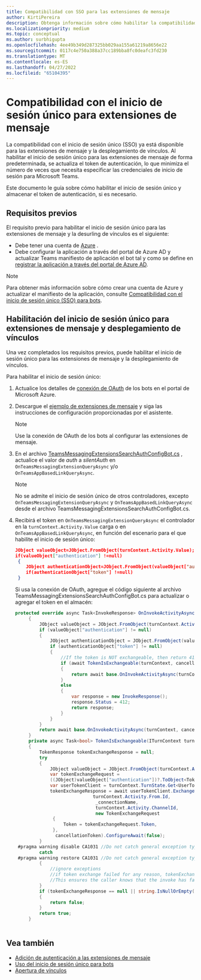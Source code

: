 ```yaml
---
title: Compatibilidad con SSO para las extensiones de mensaje
author: KirtiPereira
description: Obtenga información sobre cómo habilitar la compatibilidad con SSO para las extensiones de mensaje con ejemplos de código.
ms.localizationpriority: medium
ms.topic: conceptual
ms.author: surbhigupta
ms.openlocfilehash: 4ee49b349d287325bb029aa155a61219a8656e22
ms.sourcegitcommit: 0117c4e750a388a37cc189bba8fc0deafc3fd230
ms.translationtype: MT
ms.contentlocale: es-ES
ms.lasthandoff: 04/27/2022
ms.locfileid: "65104395"
---
```

# <a name="single-sign-on-support-for-message-extensions"></a>Compatibilidad con el inicio de sesión único para extensiones de mensaje

La compatibilidad con el inicio de sesión único (SSO) ya está disponible para las extensiones de mensaje y la desplegamiento de vínculos. Al habilitar el inicio de sesión único para las extensiones de mensaje de forma predeterminada, se actualiza el token de autenticación, lo que minimiza el número de veces que necesita especificar las credenciales de inicio de sesión para Microsoft Teams.

Este documento le guía sobre cómo habilitar el inicio de sesión único y almacenar el token de autenticación, si es necesario.

## <a name="prerequisites"></a>Requisitos previos

El requisito previo para habilitar el inicio de sesión único para las extensiones de mensaje y la desurling de vínculos es el siguiente:

* Debe tener una cuenta de [Azure](https://azure.microsoft.com/free/) .
* Debe configurar la aplicación a través del portal de Azure AD y actualizar Teams manifiesto de aplicación el bot tal y como se define en [registrar la aplicación a través del portal de Azure AD](../../bots/how-to/authentication/auth-aad-sso-bots.md#register-your-app-through-the-azure-ad-portal).

> [!NOTE]
> Para obtener más información sobre cómo crear una cuenta de Azure y actualizar el manifiesto de la aplicación, consulte [Compatibilidad con el inicio de sesión único (SSO) para bots](../../bots/how-to/authentication/auth-aad-sso-bots.md).

## <a name="enable-sso-for-message-extensions-and-link-unfurling"></a>Habilitación del inicio de sesión único para extensiones de mensaje y desplegamiento de vínculos

Una vez completados los requisitos previos, puede habilitar el inicio de sesión único para las extensiones de mensaje y la desplegamiento de vínculos.

Para habilitar el inicio de sesión único:

1. Actualice los detalles de [conexión de OAuth](../../bots/how-to/authentication/auth-aad-sso-bots.md#update-the-azure-portal-with-the-oauth-connection) de los bots en el portal de Microsoft Azure.
2. Descargue el [ejemplo de extensiones de mensaje](https://github.com/microsoft/BotBuilder-Samples/tree/main/samples/csharp_dotnetcore/52.teams-messaging-extensions-search-auth-config) y siga las instrucciones de configuración proporcionadas por el asistente.
   > [!NOTE]
   > Use la conexión de OAuth de los bots al configurar las extensiones de mensaje.
3. En el archivo [TeamsMessagingExtensionsSearchAuthConfigBot.cs](https://github.com/microsoft/BotBuilder-Samples/tree/main/samples/csharp_dotnetcore/52.teams-messaging-extensions-search-auth-config/Bots/TeamsMessagingExtensionsSearchAuthConfigBot.cs) , actualice el valor de *auth* a *silentAuth* en `OnTeamsMessagingExtensionQueryAsync` y/o `OnTeamsAppBasedLinkQueryAsync`.  

    > [!NOTE]
    > No se admite el inicio de sesión único de otros controladores, excepto `OnTeamsMessagingExtensionQueryAsync` y `OnTeamsAppBasedLinkQueryAsync` desde el archivo TeamsMessagingExtensionsSearchAuthConfigBot.cs.

4. Recibirá el token en `OnTeamsMessagingExtensionQueryAsync` el controlador en la `turnContext.Activity.Value` carga o en `OnTeamsAppBasedLinkQueryAsync`, en función del escenario para el que habilite el inicio de sesión único:

    ```json
    JObject valueObject=JObject.FromObject(turnContext.Activity.Value);
    if(valueObject["authentication"] !=null)
     {
        JObject authenticationObject=JObject.FromObject(valueObject["authentication"]);
        if(authenticationObject["token"] !=null)
     }
    
     ```
  
    Si usa la conexión de OAuth, agregue el código siguiente al archivo TeamsMessagingExtensionsSearchAuthConfigBot.cs para actualizar o agregar el token en el almacén:

   ```C#
   protected override async Task<InvokeResponse> OnInvokeActivityAsync(ITurnContext<IInvokeActivity> turnContext, CancellationToken cancellationToken)
        {
            JObject valueObject = JObject.FromObject(turnContext.Activity.Value);
            if (valueObject["authentication"] != null)
            {
                JObject authenticationObject = JObject.FromObject(valueObject["authentication"]);
                if (authenticationObject["token"] != null)
                {
                    //If the token is NOT exchangeable, then return 412 to require user consent
                    if (await TokenIsExchangeable(turnContext, cancellationToken))
                    {
                        return await base.OnInvokeActivityAsync(turnContext, cancellationToken).ConfigureAwait(false);
                    }
                    else
                    {
                        var response = new InvokeResponse();
                        response.Status = 412;
                        return response;
                    }
                }
            }
            return await base.OnInvokeActivityAsync(turnContext, cancellationToken).ConfigureAwait(false);
        }
        private async Task<bool> TokenIsExchangeable(ITurnContext turnContext, CancellationToken cancellationToken)
        {
            TokenResponse tokenExchangeResponse = null;
            try
            {
                JObject valueObject = JObject.FromObject(turnContext.Activity.Value);
                var tokenExchangeRequest =
                ((JObject)valueObject["authentication"])?.ToObject<TokenExchangeInvokeRequest>();
                var userTokenClient = turnContext.TurnState.Get<UserTokenClient>();
                tokenExchangeResponse = await userTokenClient.ExchangeTokenAsync(
                                turnContext.Activity.From.Id,
                                 _connectionName,
                                 turnContext.Activity.ChannelId,
                                 new TokenExchangeRequest
                 {
                     Token = tokenExchangeRequest.Token,
                 },
                  cancellationToken).ConfigureAwait(false);
            }
    #pragma warning disable CA1031 //Do not catch general exception types (ignoring, see comment below)
            catch
    #pragma warning restore CA1031 //Do not catch general exception types
            {
                //ignore exceptions
                //if token exchange failed for any reason, tokenExchangeResponse above remains null, and a failure invoke response is sent to the caller.
                //This ensures the caller knows that the invoke has failed.
            }
            if (tokenExchangeResponse == null || string.IsNullOrEmpty(tokenExchangeResponse.Token))
            {
                return false;
            }
            return true;
        }
    
    ```

## <a name="see-also"></a>Vea también

* [Adición de autenticación a las extensiones de mensaje](add-authentication.md)
* [Uso del inicio de sesión único para bots](../../bots/how-to/authentication/auth-aad-sso-bots.md)
* [Apertura de vínculos](link-unfurling.md)

